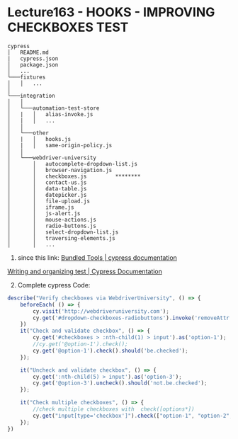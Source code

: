 # Lecture163 - HOOKS - IMPROVING CHECKBOXES TEST

```
cypress
│   README.md
|   cypress.json
│   package.json    
│   ...
└───fixtures
│   │   ...
│   
└───integration 
│   │   
│   └───automation-test-store
│   |   │   alias-invoke.js
│   |   │   ...
│   │   
│   └───other
│   |   │   hooks.js
│   |   │   same-origin-policy.js
│   │ 
│   └───webdriver-university
│       │   autocomplete-dropdown-list.js  
│       │   browser-navigation.js  
│       │   checkboxes.js         ********
│       │   contact-us.js
│       │   data-table.js
│       │   datepicker.js
│       │   file-upload.js
│       │   iframe.js  
│       │   js-alert.js
│       │   mouse-actions.js 
│       │   radio-buttons.js
│       │   select-dropdown-list.js
│       │   traversing-elements.js
│       │   ...
```
1. since this link:
[Bundled Tools | cypress documentation](https://docs.cypress.io/guides/references/bundled-tools#Mocha)

[Writing and organizing test | Cypress Documentation](https://docs.cypress.io/guides/core-concepts/writing-and-organizing-tests#Hooks)


2. Complete cypress Code:
```javascript
describe("Verify checkboxes via WebdriverUniversity", () => {
    beforeEach( () => {
        cy.visit('http://webdriveruniversity.com');
        cy.get('#dropdown-checkboxes-radiobuttons').invoke('removeAttr', 'target').click({force:true});
    })
    it("Check and validate checkbox", () => {
        cy.get('#checkboxes > :nth-child(1) > input').as('option-1');
        //cy.get('@option-1').check();
        cy.get('@option-1').check().should('be.checked');
    });

    it("Uncheck and validate checkbox", () => {
        cy.get(':nth-child(5) > input').as('option-3');
        cy.get('@option-3').uncheck().should('not.be.checked');
    });

    it("Check multiple checkboxes", () => {
        //check multiple checkboxes with  check([options*])
        cy.get("input[type='checkbox']").check(["option-1", "option-2", "option-3", "option-4"]).should('be.checked');        
    });
})
```